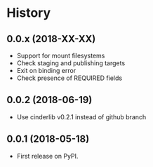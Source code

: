 # History


## 0.0.x (2018-XX-XX)

- Support for mount filesystems
- Check staging and publishing targets
- Exit on binding error
- Check presence of REQUIRED fields


## 0.0.2 (2018-06-19)

* Use cinderlib v0.2.1 instead of github branch


## 0.0.1 (2018-05-18)

* First release on PyPI.

